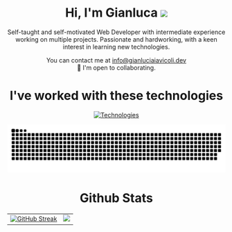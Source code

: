 <h1 align="center">
  Hi, I'm Gianluca
  <img src="https://media.giphy.com/media/hvRJCLFzcasrR4ia7z/giphy.gif" width="28">
</h1>

<p align="center">
Self-taught and self-motivated Web Developer with intermediate experience working on multiple projects. Passionate and hardworking, with a keen interest in learning new technologies.
</p>

<p align="center">
  You can contact me at <a href="mailto:info@gianluciaiavicoli.dev">info@gianluciaiavicoli.dev</a><br>
  🤝 I'm open to collaborating.
</p>

<h1 align="center">I've worked with these technologies</h1>
<p align="center">
  <a href="https://skillicons.dev">
    <img src="https://skillicons.dev/icons?theme=dark&i=nuxt,vue,pinia,js,ts,vite,vitest,css,tailwind,prisma,postgres,mysql,mongodb,sqlite,nodejs,prisma,py,django,git,github,githubactions,bash,linux,arch,vim,neovim,lua,aws,gcp,docker,nginx,vercel,cloudflare,npm,pnpm,md,figma" alt="Technologies">
  </a>
</p>

![Snake animation](https://raw.githubusercontent.com/kalix127/kalix127/output/github-contribution-grid-snake-dark.svg)

<h1 align="center">Github Stats</h1>
<table align="center" style="border: none">
  <tr style="border: none;">
    <td>
      <a href="https://git.io/streak-stats">
        <img
          src="https://github-readme-streak-stats-two-amber.vercel.app?user=kalix127&theme=dark&hide_border=true&stroke=2DBA4E&ring=2DBA4E&fire=2DBA4E&currStreakLabel=2DBA4E"
          alt="GitHub Streak"
        />
      </a>
    </td>
    <td>
      <img
        src="https://github-readme-stats-kalix127.vercel.app/api?username=kalix127&theme=dark&hide_border=true&show_icons=true&hide_rank=true&number_format=true&hide=commits&show=prs_merged"
      />
    </td>
  </tr>
</table>
